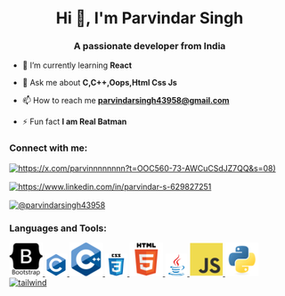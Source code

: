 <h1 align="center">Hi 👋, I'm Parvindar Singh</h1>
<h3 align="center">A passionate developer from India</h3>

- 🌱 I’m currently learning **React**

- 💬 Ask me about **C,C++,Oops,Html Css Js**

- 📫 How to reach me **parvindarsingh43958@gmail.com**

- ⚡ Fun fact **I am Real Batman**

<h3 align="left">Connect with me:</h3>
<p align="left">

<a href="https://x.com/parvinnnnnnnn?t=OOC560-73-AWCuCSdJZ7QQ&s=08" target="blank"><img align="center" src="https://raw.githubusercontent.com/FortAwesome/Font-Awesome/dcdc48a561e3db6e6caa2002f14d77f68aa01ed6/svgs/brands/x-twitter.svg" alt="https://x.com/parvinnnnnnnn?t=OOC560-73-AWCuCSdJZ7QQ&s=08)" height="50" width="60" /></a>

<a href="https://www.linkedin.com/in/parvin7" target="blank"><img align="center" src="https://raw.githubusercontent.com/rahuldkjain/github-profile-readme-generator/master/src/images/icons/Social/linked-in-alt.svg" alt="https://www.linkedin.com/in/parvindar-s-629827251" height="50" width="60" /></a>

<a href="https://medium.com/@parvindarsingh43958" target="blank"><img align="center" src="https://raw.githubusercontent.com/rahuldkjain/github-profile-readme-generator/master/src/images/icons/Social/medium.svg" alt="@parvindarsingh43958" height="50" width="60" /></a>

</p>

<h3 align="left">Languages and Tools:</h3>
<p align="left"> <a href="https://getbootstrap.com" target="_blank" rel="noreferrer"> <img src="https://raw.githubusercontent.com/devicons/devicon/master/icons/bootstrap/bootstrap-plain-wordmark.svg" alt="bootstrap" width="60" height="60"/> </a> <a href="https://www.cprogramming.com/" target="_blank" rel="noreferrer"> <img src="https://raw.githubusercontent.com/devicons/devicon/master/icons/c/c-original.svg" alt="c" width="40" height="40"/> </a> <a href="https://www.w3schools.com/cpp/" target="_blank" rel="noreferrer"> <img src="https://raw.githubusercontent.com/devicons/devicon/master/icons/cplusplus/cplusplus-original.svg" alt="cplusplus" width="60" height="60"/> </a> <a href="https://www.w3schools.com/css/" target="_blank" rel="noreferrer"> <img src="https://raw.githubusercontent.com/devicons/devicon/master/icons/css3/css3-original-wordmark.svg" alt="css3" width="40" height="40"/> </a> <a href="https://www.w3.org/html/" target="_blank" rel="noreferrer"> <img src="https://raw.githubusercontent.com/devicons/devicon/master/icons/html5/html5-original-wordmark.svg" alt="html5" width="60" height="60"/> </a> <a href="https://www.java.com" target="_blank" rel="noreferrer"> <img src="https://raw.githubusercontent.com/devicons/devicon/master/icons/java/java-original.svg" alt="java" width="40" height="40"/> </a> <a href="https://developer.mozilla.org/en-US/docs/Web/JavaScript" target="_blank" rel="noreferrer"> <img src="https://raw.githubusercontent.com/devicons/devicon/master/icons/javascript/javascript-original.svg" alt="javascript" width="60" height="60"/> </a> <a href="https://www.python.org" target="_blank" rel="noreferrer"> <img src="https://raw.githubusercontent.com/devicons/devicon/master/icons/python/python-original.svg" alt="python" width="60" height="60"/> </a> <a href="https://tailwindcss.com/" target="_blank" rel="noreferrer"> <img src="https://www.vectorlogo.zone/logos/tailwindcss/tailwindcss-icon.svg" alt="tailwind" width="40" height="40"/> </a> </p>

